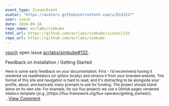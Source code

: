 ```yaml
---
event_type: IssuesEvent
avatar: "https://avatars.githubusercontent.com/u/814322?"
user: vsoch
date: 2024-09-16
repo_name: acrlabs/simkube
html_url: https://github.com/acrlabs/simkube/issues/132
repo_url: https://github.com/acrlabs/simkube
---
```


<a href='https://github.com/vsoch' target='_blank'>vsoch</a> open issue <a href='https://github.com/acrlabs/simkube/issues/132' target='_blank'>acrlabs/simkube#132</a>.

<p>Feedback on Installation / Getting Started</p><small>Here is some early feedback on your documentation. First - I'd recommend having it rendered via readthedocs (or sphinx locally) and remove it from your branded website. The format of this site and navigation is hard to read, and it's distracting to be alongside your profile, about, and basically many prompts to ask for funding. The project should stand alone on its own site. For example, for our flux projects we use a GitHub pages rendered mkdocs template ([e.g.,](https://flux-framework.org/flux-operator/getting_started/))....</small><a href='https://github.com/acrlabs/simkube/issues/132' target='_blank'>View Comment</a>